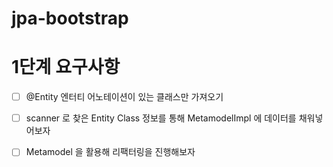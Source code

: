 # jpa-bootstrap

# 1단계 요구사항

- [ ] @Entity 엔터티 어노테이션이 있는 클래스만 가져오기
- [ ] scanner 로 찾은 Entity Class 정보를 통해 MetamodelImpl 에 데이터를 채워넣어보자
- [ ] Metamodel 을 활용해 리팩터링을 진행해보자

